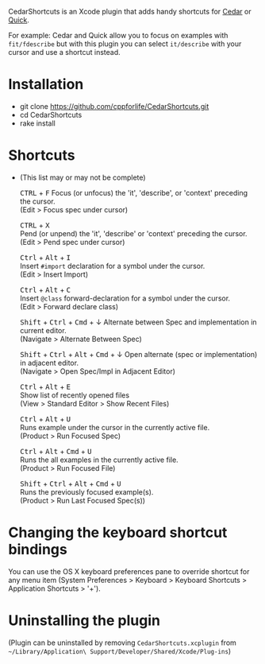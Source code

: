 CedarShortcuts is an Xcode plugin that adds handy shortcuts for [Cedar](https://github.com/pivotal/cedar) or [Quick](https://github.com/quick/quick). 

For example: Cedar and Quick allow you to focus on examples with `fit/fdescribe` but with this plugin you can select `it/describe` with your cursor and use a shortcut instead.

# Installation
* git clone https://github.com/cppforlife/CedarShortcuts.git
* cd CedarShortcuts
* rake install

# Shortcuts

* (This list may or may not be complete)

    <kbd>CTRL</kbd> + <kbd>F</kbd>
    Focus (or unfocus) the 'it', 'describe', or 'context' preceding the cursor.  
    (Edit > Focus spec under cursor)

    <kbd>CTRL</kbd> + <kbd>X</kbd>  
    Pend (or unpend) the 'it', 'describe' or 'context' preceding the cursor.  
    (Edit > Pend spec under cursor)

    <kbd>Ctrl</kbd> + <kbd>Alt</kbd> + <kbd>I</kbd>  
    Insert `#import` declaration for a symbol under the cursor.  
    (Edit > Insert Import)
    
    <kbd>Ctrl</kbd> + <kbd>Alt</kbd> + <kbd>C</kbd>  
    Insert `@class` forward-declaration for a symbol under the cursor.  
    (Edit > Forward declare class)

    <kbd>Shift</kbd> + <kbd>Ctrl</kbd> + <kbd>Cmd</kbd> + ↓
    Alternate between Spec and implementation in current editor.  
    (Navigate > Alternate Between Spec)

    <kbd>Shift</kbd> + <kbd>Ctrl</kbd> + <kbd>Alt</kbd> + <kbd>Cmd</kbd> + ↓
    Open alternate (spec or implementation) in adjacent editor.  
    (Navigate > Open Spec/Impl in Adjacent Editor)

    <kbd>Ctrl</kbd> + <kbd>Alt</kbd> + <kbd>E</kbd>  
    Show list of recently opened files  
    (View > Standard Editor > Show Recent Files)

    <kbd>Ctrl</kbd> + <kbd>Alt</kbd> + <kbd>U</kbd>  
    Runs example under the cursor in the currently active file.   
    (Product > Run Focused Spec)

    <kbd>Ctrl</kbd> + <kbd>Alt</kbd> + <kbd>Cmd</kbd> + <kbd>U</kbd>  
    Runs the all examples in the currently active file.  
    (Product > Run Focused File)

    <kbd>Shift</kbd> + <kbd>Ctrl</kbd> + <kbd>Alt</kbd> + <kbd>Cmd</kbd> + <kbd>U</kbd>  
    Runs the previously focused example(s).  
    (Product > Run Last Focused Spec(s))

# Changing the keyboard shortcut bindings
You can use the OS X keyboard preferences pane to override shortcut for any menu item (System Preferences > Keyboard > Keyboard Shortcuts > Application Shortcuts > '+').

# Uninstalling the plugin
(Plugin can be uninstalled by removing `CedarShortcuts.xcplugin` from `~/Library/Application\ Support/Developer/Shared/Xcode/Plug-ins`)
